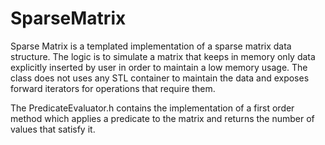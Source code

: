 # SparseMatrix

Sparse Matrix is a templated implementation of a sparse matrix data structure. The logic is to simulate a matrix that keeps in memory only data explicitly inserted by user in order to maintain a low memory usage. The class does not uses any STL container to maintain the data and exposes forward iterators for operations that require them. 

The PredicateEvaluator.h contains the implementation of a first order method which applies a predicate to the matrix and returns the number of values that satisfy it.
